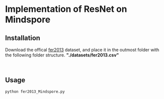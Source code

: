 # Implementation of ResNet on Mindspore
## Installation
Download the offical [fer2013](https://www.kaggle.com/c/challenges-in-representation-learning-facial-expression-recognition-challenge/data) dataset, and place it in the outmost folder with the following folder structure.
**"./datasets/fer2013.csv"**

<br>

## Usage
```
python fer2013_Mindspore.py
```